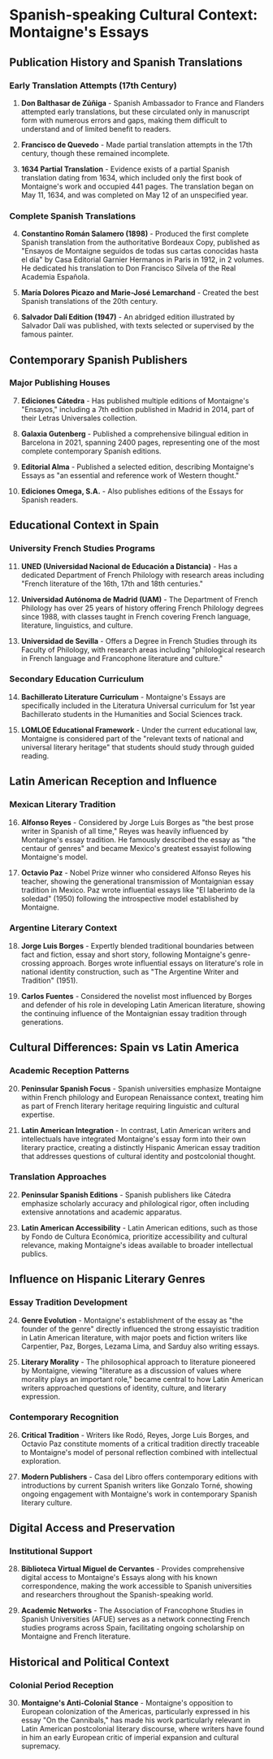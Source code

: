 # Spanish-speaking Cultural Context: Montaigne's Essays

## Publication History and Spanish Translations

### Early Translation Attempts (17th Century)
1. **Don Balthasar de Zúñiga** - Spanish Ambassador to France and Flanders attempted early translations, but these circulated only in manuscript form with numerous errors and gaps, making them difficult to understand and of limited benefit to readers.

2. **Francisco de Quevedo** - Made partial translation attempts in the 17th century, though these remained incomplete.

3. **1634 Partial Translation** - Evidence exists of a partial Spanish translation dating from 1634, which included only the first book of Montaigne's work and occupied 441 pages. The translation began on May 11, 1634, and was completed on May 12 of an unspecified year.

### Complete Spanish Translations

4. **Constantino Román Salamero (1898)** - Produced the first complete Spanish translation from the authoritative Bordeaux Copy, published as "Ensayos de Montaigne seguidos de todas sus cartas conocidas hasta el día" by Casa Editorial Garnier Hermanos in Paris in 1912, in 2 volumes. He dedicated his translation to Don Francisco Silvela of the Real Academia Española.

5. **María Dolores Picazo and Marie-José Lemarchand** - Created the best Spanish translations of the 20th century.

6. **Salvador Dalí Edition (1947)** - An abridged edition illustrated by Salvador Dalí was published, with texts selected or supervised by the famous painter.

## Contemporary Spanish Publishers

### Major Publishing Houses
7. **Ediciones Cátedra** - Has published multiple editions of Montaigne's "Ensayos," including a 7th edition published in Madrid in 2014, part of their Letras Universales collection.

8. **Galaxia Gutenberg** - Published a comprehensive bilingual edition in Barcelona in 2021, spanning 2400 pages, representing one of the most complete contemporary Spanish editions.

9. **Editorial Alma** - Published a selected edition, describing Montaigne's Essays as "an essential and reference work of Western thought."

10. **Ediciones Omega, S.A.** - Also publishes editions of the Essays for Spanish readers.

## Educational Context in Spain

### University French Studies Programs
11. **UNED (Universidad Nacional de Educación a Distancia)** - Has a dedicated Department of French Philology with research areas including "French literature of the 16th, 17th and 18th centuries."

12. **Universidad Autónoma de Madrid (UAM)** - The Department of French Philology has over 25 years of history offering French Philology degrees since 1988, with classes taught in French covering French language, literature, linguistics, and culture.

13. **Universidad de Sevilla** - Offers a Degree in French Studies through its Faculty of Philology, with research areas including "philological research in French language and Francophone literature and culture."

### Secondary Education Curriculum
14. **Bachillerato Literature Curriculum** - Montaigne's Essays are specifically included in the Literatura Universal curriculum for 1st year Bachillerato students in the Humanities and Social Sciences track.

15. **LOMLOE Educational Framework** - Under the current educational law, Montaigne is considered part of the "relevant texts of national and universal literary heritage" that students should study through guided reading.

## Latin American Reception and Influence

### Mexican Literary Tradition
16. **Alfonso Reyes** - Considered by Jorge Luis Borges as "the best prose writer in Spanish of all time," Reyes was heavily influenced by Montaigne's essay tradition. He famously described the essay as "the centaur of genres" and became Mexico's greatest essayist following Montaigne's model.

17. **Octavio Paz** - Nobel Prize winner who considered Alfonso Reyes his teacher, showing the generational transmission of Montaignian essay tradition in Mexico. Paz wrote influential essays like "El laberinto de la soledad" (1950) following the introspective model established by Montaigne.

### Argentine Literary Context
18. **Jorge Luis Borges** - Expertly blended traditional boundaries between fact and fiction, essay and short story, following Montaigne's genre-crossing approach. Borges wrote influential essays on literature's role in national identity construction, such as "The Argentine Writer and Tradition" (1951).

19. **Carlos Fuentes** - Considered the novelist most influenced by Borges and defender of his role in developing Latin American literature, showing the continuing influence of the Montaignian essay tradition through generations.

## Cultural Differences: Spain vs Latin America

### Academic Reception Patterns
20. **Peninsular Spanish Focus** - Spanish universities emphasize Montaigne within French philology and European Renaissance context, treating him as part of French literary heritage requiring linguistic and cultural expertise.

21. **Latin American Integration** - In contrast, Latin American writers and intellectuals have integrated Montaigne's essay form into their own literary practice, creating a distinctly Hispanic American essay tradition that addresses questions of cultural identity and postcolonial thought.

### Translation Approaches
22. **Peninsular Spanish Editions** - Spanish publishers like Cátedra emphasize scholarly accuracy and philological rigor, often including extensive annotations and academic apparatus.

23. **Latin American Accessibility** - Latin American editions, such as those by Fondo de Cultura Económica, prioritize accessibility and cultural relevance, making Montaigne's ideas available to broader intellectual publics.

## Influence on Hispanic Literary Genres

### Essay Tradition Development
24. **Genre Evolution** - Montaigne's establishment of the essay as "the founder of the genre" directly influenced the strong essayistic tradition in Latin American literature, with major poets and fiction writers like Carpentier, Paz, Borges, Lezama Lima, and Sarduy also writing essays.

25. **Literary Morality** - The philosophical approach to literature pioneered by Montaigne, viewing "literature as a discussion of values where morality plays an important role," became central to how Latin American writers approached questions of identity, culture, and literary expression.

### Contemporary Recognition
26. **Critical Tradition** - Writers like Rodó, Reyes, Jorge Luis Borges, and Octavio Paz constitute moments of a critical tradition directly traceable to Montaigne's model of personal reflection combined with intellectual exploration.

27. **Modern Publishers** - Casa del Libro offers contemporary editions with introductions by current Spanish writers like Gonzalo Torné, showing ongoing engagement with Montaigne's work in contemporary Spanish literary culture.

## Digital Access and Preservation

### Institutional Support
28. **Biblioteca Virtual Miguel de Cervantes** - Provides comprehensive digital access to Montaigne's Essays along with his known correspondence, making the work accessible to Spanish universities and researchers throughout the Spanish-speaking world.

29. **Academic Networks** - The Association of Francophone Studies in Spanish Universities (AFUE) serves as a network connecting French studies programs across Spain, facilitating ongoing scholarship on Montaigne and French literature.

## Historical and Political Context

### Colonial Period Reception
30. **Montaigne's Anti-Colonial Stance** - Montaigne's opposition to European colonization of the Americas, particularly expressed in his essay "On the Cannibals," has made his work particularly relevant in Latin American postcolonial literary discourse, where writers have found in him an early European critic of imperial expansion and cultural supremacy.